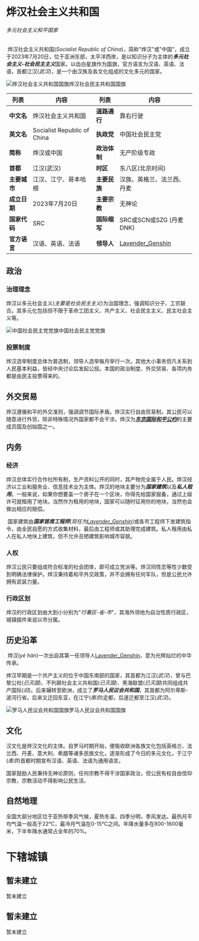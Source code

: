 # 烨汉社会主义共和国<!-- {docsify-ignore-all} -->

###### 多元社会主义和平国家

​    烨汉社会主义共和国(*Socialist Republic of China*)，简称"烨汉"或"中国"，成立于2023年7月20日，位于亚洲东部，太平洋西岸，是以知识分子为主体的***多元社会主义-社会民主主义***国家。以齿白星旗作为国旗，官方语言为汉语、英语、法语，首都江汉(*武汉*)，是一个由汉族及各文化组成的文化多元的国家。

![烨汉社会主义共和国国旗](https://img-cdn.yvmou.cn/pigo/202412161818261.png)烨汉社会民主共和国国旗

| 列表         | 内容                        | 列表         | 内容                       |
| ------------ | --------------------------- | ------------ | -------------------------- |
| **中文名**   | 烨汉社会主义共和国          | **道路通行** | 靠右行驶                   |
| **英文名**   | Socialist Republic of China | **执政党**   | 中国社会民主党             |
| **简称**     | 烨汉或中国                  | **政治体制** | 无产阶级专政               |
| **首都**     | 江汉(武汉)                  | **时区**     | 东八区(北京时间)           |
| **主要城市** | 江汉、江宁、哥本哈根        | **主要民族** | 汉族、英格兰、法兰西、丹麦 |
| **成立日期** | 2023年7月20日               | **主要宗教** | 无神论                     |
| **国家代码** | SRC                         | **国际缩写** | SRC或SCN或SZG (丹麦DNK)    |
| **官方语言** | 汉语、英语、法语            | **领导人**   | [Lavender_Genshin]()       |

## 政治

### 治理理念

​    烨汉以多元社会主义(*主要是社会民主主义*)为治国理念，强调知识分子、工农联合。其多元化包括但不限于革命工团主义、共产主义、社会民主主义、民主社会主义等。

![中国社会民主党党旗](https://img-cdn.yvmou.cn/pigo/202412161818218.png)中国社会民主党党旗

### 投票制度

​    烨汉选举制度总体为普选制，领导人选举每月举行一次。其他大小事务但凡关系到人民基本利益，皆经中央讨论后发起公投。本国的政治制度、外交贸易、各项内务都是由民主投票得来的。

## 外交贸易

​    烨汉遵循和平的外交准则，强调调节国际矛盾。烨汉实行自由贸易制，其公民可以随意进行外贸，除非特殊情况外国家都不会干涉。烨汉为[***东京国际和平公约***]()的主要成员国及创始国之一。

## 内务

### 经济

​    烨汉总体实行合作社所有制，生产资料公开的同时，其产物完全属于人民。烨汉经济以工业和服务业、信息技术业为主体。烨汉的地块主要分为***国家建筑***以及***私人租用***。一般来说，如果你想要盖一个房子在一个区块，你得先给国家报备，通过上级许可就租用了地块。当然作为租用的地块，国家可以随时征用你的地块，当然也会做出相应的赔偿。

​    国家建筑由***国家首席工程师***(*现任为*[*Lavender_Genshin*]())或各市工程师下发建筑指令，由全民自愿的方式收集材料，最后由工程师或其助理完成建筑。私人租用由私人在私人地块上建筑，但不允许丑陋建筑影响城市容貌。

### 人权

​    烨汉公民只要组成符合标准的社会团体，即可成立党派等。烨汉同性恋等性少数受到明确法律保护。烨汉秉持着和平外交政策，并不会拥有任何军队，但是公民允许拥有武装力量。

### 行政区划

​    烨汉的行政区划由大到小分别为"*行署区-省-市*"，其海外领地为自治性质行政区，城镇插件来说以市分属。

## 历史沿革

​    烨汉(*yè hàn*)一次出自其第一任领导人[Lavender_Genshin]()，意为光辉灿烂的中华传承。

​    烨汉早期是一个共产主义的位于中国东南部的国家，其首都为江汉(*武汉*)，曾与巴黎公社(*已灭国*)、不列颠社会主义共和国(*已灭国*)、黑海联盟(*已灭国*)共同组成共产国际(*旧*)。后来辗转至欧洲，成立了***罗马人民议会共和国***，其首都为阿尔卑斯-波河行省。后来又迁回东亚，在江宁(*南京*)定都，后遂迁都至江汉(*武汉*)。

![罗马人民议会共和国国旗](https://img-cdn.yvmou.cn/pigo/202412161818256.png)罗马人民议会共和国国旗

## 文化

​    汉文化是烨汉文化的主体。自罗马时期开始，便吸收欧洲各族文化包括英格兰、法兰西、丹麦、意大利、希腊等诸多民族文化，逐渐形成了今日的多元文化，于江宁(*南京*)首都时期宣布汉语、英语、法语为通用语言。

​    国家鼓励人民秉持无神论原则，任何宗教不得干涉国家政治，但公民有权自由信仰宗教，宗教活动不得影响公民生活。

## 自然地理

​    全国大部分地区位于亚热带季风气候，夏热冬温，四季分明，季风发达。最热月平均气温一般高于22℃，最冷月气温在0-15℃之间。年降水量多在800-1600毫米，下半年降水通常占全年的70%。

# 下辖城镇

## 暂未建立

暂未建立

## 暂未建立

暂未建立